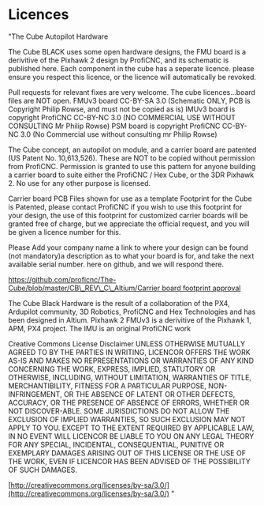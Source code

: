 # Licences

"The Cube Autopilot Hardware

The Cube BLACK uses some open hardware designs, the FMU board is a derivitive of the Pixhawk 2 design by ProfiCNC, and its schematic is published here. Each component in the cube has a seperate licence. please ensure you respect this licence, or the licence will automatically be revoked.

Pull requests for relevant fixes are very welcome. The cube licences...board files are NOT open. FMUv3 board CC-BY-SA 3.0 \(Schematic ONLY, PCB is Copyright Philip Rowse, and must not be copied as is\) IMUv3 board is copyright ProfiCNC CC-BY-NC 3.0 \(NO COMMERCIAL USE WITHOUT CONSULTING Mr Philip Rowse\) PSM board is copyright ProfiCNC CC-BY-NC 3.0 \(No Commercial use without consulting mr Philip Rowse\)

The Cube concept, an autopilot on module, and a carrier board are patented \(US Patent No. 10,613,526\). These are NOT to be copied without permission from ProfiCNC. Permission is granted to use this pattern for anyone building a carrier board to suite either the ProfiCNC / Hex Cube, or the 3DR Pixhawk 2. No use for any other purpose is licensed.

Carrier board PCB Files shown for use as a template Footprint for the Cube is Patented, please contact ProfiCNC if you wish to use this footprint for your design, the use of this footprint for customized carrier boards will be granted free of charge, but we appreciate the official request, and you will be given a licence number for this.

Please Add your company name a link to where your design can be found \(not mandatory\)a description as to what your board is for, and take the next available serial number. here on github, and we will respond there.

[https://github.com/proficnc/The-Cube/blob/master/CB\_REV\_C\_Altium/Carrier board footprint approval](https://github.com/proficnc/The-Cube/blob/master/CB_REV_C_Altium/Carrier%20board%20footprint%20approval)

The Cube Black Hardware is the result of a collaboration of the PX4, Ardupilot community, 3D Robotics, ProfiCNC and Hex Technologies and has been designed in Altium. Pixhawk 2 FMUv3 is a derivitive of the Pixhawk 1, APM, PX4 project. The IMU is an original ProfiCNC work

Creative Commons License Disclaimer UNLESS OTHERWISE MUTUALLY AGREED TO BY THE PARTIES IN WRITING, LICENCOR OFFERS THE WORK AS-IS AND MAKES NO REPRESENTATIONS OR WARRANTIES OF ANY KIND CONCERNING THE WORK, EXPRESS, IMPLIED, STATUTORY OR OTHERWISE, INCLUDING, WITHOUT LIMITATION, WARRANTIES OF TITLE, MERCHANTIBILITY, FITNESS FOR A PARTICULAR PURPOSE, NON-INFRINGEMENT, OR THE ABSENCE OF LATENT OR OTHER DEFECTS, ACCURACY, OR THE PRESENCE OF ABSENCE OF ERRORS, WHETHER OR NOT DISCOVER-ABLE. SOME JURISDICTIONS DO NOT ALLOW THE EXCLUSION OF IMPLIED WARRANTIES, SO SUCH EXCLUSION MAY NOT APPLY TO YOU. EXCEPT TO THE EXTENT REQUIRED BY APPLICABLE LAW, IN NO EVENT WILL LICENCOR BE LIABLE TO YOU ON ANY LEGAL THEORY FOR ANY SPECIAL, INCIDENTAL, CONSEQUENTIAL, PUNITIVE OR EXEMPLARY DAMAGES ARISING OUT OF THIS LICENSE OR THE USE OF THE WORK, EVEN IF LICENCOR HAS BEEN ADVISED OF THE POSSIBILITY OF SUCH DAMAGES.

[http://creativecommons.org/licenses/by-sa/3.0/](http://creativecommons.org/licenses/by-sa/3.0/) "

